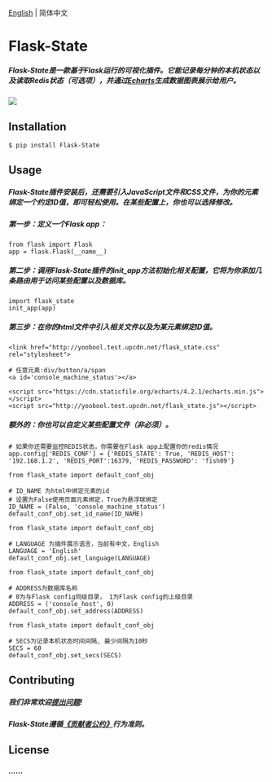 [English](https://github.com/yoobool/flask-state/blog/master/master/README.md) | 简体中文

# Flask-State

##### Flask-State是一款基于Flask运行的可视化插件。它能记录每分钟的本机状态以及读取Redis状态（可选项），并通过[Echarts](https://github.com/apache/incubator-echarts)生成数据图表展示给用户。

[![](https://img.shields.io/badge/license-MIT-green.svg?style=flat-square)](https://github.com/yoobool/flask-state/blob/master/LICENSE)


## Installation
```
$ pip install Flask-State
```


## Usage

##### Flask-State插件安装后，还需要引入JavaScript文件和CSS文件，为你的元素绑定一个约定ID值，即可轻松使用。在某些配置上，你也可以选择修改。

##### 第一步：定义一个Flask app：
```
from flask import Flask
app = flask.Flask(__name__)
```

##### 第二步：调用Flask-State插件的init_app方法初始化相关配置，它将为你添加几条路由用于访问某些配置以及数据库。
```
import flask_state
init_app(app)
```

##### 第三步：在你的html文件中引入相关文件以及为某元素绑定ID值。
```
<link href="http://yoobool.test.upcdn.net/flask_state.css" rel="stylesheet">

# 任意元素:div/button/a/span
<a id='console_machine_status'></a>

<script src="https://cdn.staticfile.org/echarts/4.2.1/echarts.min.js"></script>
<script src="http://yoobool.test.upcdn.net/flask_state.js"></script>
```

##### 额外的：你也可以自定义某些配置文件（非必须）。
```
# 如果你还需要监控REDIS状态，你需要在Flask app上配置你的redis情况
app.config['REDIS_CONF'] = {'REDIS_STATE': True, 'REDIS_HOST': '192.168.1.2', 'REDIS_PORT':16379, 'REDIS_PASSWORD': 'fish09'}
```

```
from flask_state import default_conf_obj

# ID_NAME 为html中绑定元素的id
# 设置为False使用页面元素绑定，True为悬浮球绑定
ID_NAME = (False, 'console_machine_status')
default_conf_obj.set_id_name(ID_NAME)
```

```
from flask_state import default_conf_obj

# LANGUAGE 为插件展示语言，当前有中文，English
LANGUAGE = 'English'
default_conf_obj.set_language(LANGUAGE)
```

```
from flask_state import default_conf_obj

# ADDRESS为数据库名称
# 0为与Flask config同级目录， 1为Flask config的上级目录
ADDRESS = ('console_host', 0)
default_conf_obj.set_address(ADDRESS)
```

```
from flask_state import default_conf_obj

# SECS为记录本机状态时间间隔, 最少间隔为10秒
SECS = 60
default_conf_obj.set_secs(SECS)
```


## Contributing
##### 我们非常欢迎[提出问题](https://github.com/yoobool/flask-state/issue/new)!

##### Flask-State遵循[《贡献者公约》](https://www.contributor-covenant.org/version/1/3/0/code-of-conduct/)行为准则。


## License
##### ......